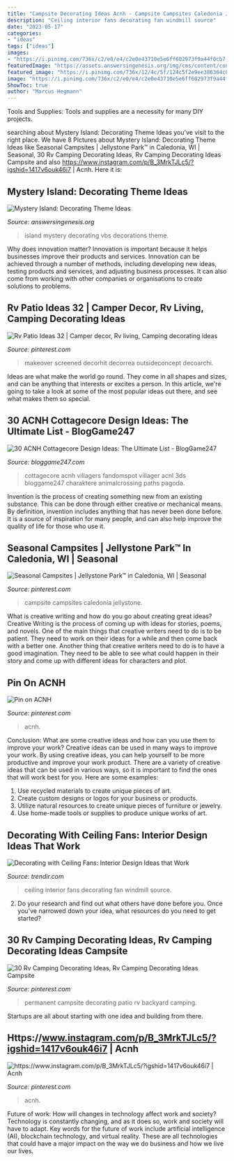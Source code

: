 ```yaml
---
title: "Campsite Decorating Ideas Acnh - Campsite Campsites Caledonia Jellystone"
description: "Ceiling interior fans decorating fan windmill source"
date: "2023-05-17"
categories:
- "ideas"
tags: ["ideas"]
images:
- "https://i.pinimg.com/736x/c2/e0/e4/c2e0e43710e5e6ff602973f9a44f0cb7.jpg"
featuredImage: "https://assets.answersingenesis.org/img/cms/content/contentnode/og_image/mystery-island-stage-decorations.jpg"
featured_image: "https://i.pinimg.com/736x/12/4c/5f/124c5f2e9ee386364c05a105cfb598af.jpg"
image: "https://i.pinimg.com/736x/c2/e0/e4/c2e0e43710e5e6ff602973f9a44f0cb7.jpg"
ShowToc: true
author: "Marcus Hegmann"
---
```



Tools and Supplies:
Tools and supplies are a necessity for many DIY projects.

	

		
searching about Mystery Island: Decorating Theme Ideas you've visit to the right place. We have 8 Pictures about Mystery Island: Decorating Theme Ideas like Seasonal Campsites | Jellystone Park™ in Caledonia, WI | Seasonal, 30 Rv Camping Decorating Ideas, Rv Camping Decorating Ideas Campsite and also https://www.instagram.com/p/B_3MrkTJLc5/?igshid=1417v6ouk46i7 | Acnh. Here it is:
		
    
## Mystery Island: Decorating Theme Ideas

<img loading=lazy src="https://assets.answersingenesis.org/img/cms/content/contentnode/og_image/mystery-island-stage-decorations.jpg" onerror="this.onerror=null;this.src='https://tse4.mm.bing.net/th?id=OIP.tqU1uHfC4R0_itKZkDhGEQHaD4&amp;pid=15.1';" alt="Mystery Island: Decorating Theme Ideas">

_Source: answersingenesis.org_

>island mystery decorating vbs decorations theme. 

	

Why does innovation matter?
Innovation is important because it helps businesses improve their products and services. Innovation can be achieved through a number of methods, including developing new ideas, testing products and services, and adjusting business processes. It can also come from working with other companies or organisations to create solutions to problems.

    
## Rv Patio Ideas 32 | Camper Decor, Rv Living, Camping Decorating Ideas

<img loading=lazy src="https://i.pinimg.com/736x/0b/54/bf/0b54bfac2fc4264c2bd1c454ab10959e.jpg" onerror="this.onerror=null;this.src='https://tse2.mm.bing.net/th?id=OIP.AwAleU57BqE_9fEdeNk2HwHaFi&amp;pid=15.1';" alt="Rv Patio Ideas 32 | Camper decor, Rv living, Camping decorating ideas">

_Source: pinterest.com_

>makeover screened decorhit decorrea outsideconcept decoarchi. 

	

Ideas are what make the world go round. They come in all shapes and sizes, and can be anything that interests or excites a person. In this article, we're going to take a look at some of the most popular ideas out there, and see what makes them so special.

    
## 30 ACNH Cottagecore Design Ideas: The Ultimate List - BlogGame247

<img loading=lazy src="https://bloggame247.com/wp-content/uploads/2021/05/11-village-cottagecore-houses-area.jpg" onerror="this.onerror=null;this.src='https://tse2.mm.bing.net/th?id=OIP.lOtGzakXv3HCM7bGX_jHLQHaEK&amp;pid=15.1';" alt="30 ACNH Cottagecore Design Ideas: The Ultimate List - BlogGame247">

_Source: bloggame247.com_

>cottagecore acnh villagers fandomspot villager acnl 3ds bloggame247 charaktere animalcrossing paths pagoda. 

	

Invention is the process of creating something new from an existing substance. This can be done through either creative or mechanical means. By definition, invention includes anything that has never been done before. It is a source of inspiration for many people, and can also help improve the quality of life for those who use it.

    
## Seasonal Campsites | Jellystone Park™ In Caledonia, WI | Seasonal

<img loading=lazy src="https://i.pinimg.com/736x/12/4c/5f/124c5f2e9ee386364c05a105cfb598af.jpg" onerror="this.onerror=null;this.src='https://tse3.mm.bing.net/th?id=OIP.AiqeSdBcrdIN1URgRv7wrQHaE8&amp;pid=15.1';" alt="Seasonal Campsites | Jellystone Park™ in Caledonia, WI | Seasonal">

_Source: pinterest.com_

>campsite campsites caledonia jellystone. 

	

What is creative writing and how do you go about creating great ideas?
Creative Writing is the process of coming up with ideas for stories, poems, and novels. One of the main things that creative writers need to do is to be patient. They need to work on their ideas for a while and then come back with a better one. Another thing that creative writers need to do is to have a good imagination. They need to be able to see what could happen in their story and come up with different ideas for characters and plot.

    
## Pin On ACNH

<img loading=lazy src="https://i.pinimg.com/736x/5f/60/48/5f604804bca4b567b4c4d507c1a72f70.jpg" onerror="this.onerror=null;this.src='https://tse2.mm.bing.net/th?id=OIP.0rxhTe7PVFM18xTmFHTzNQHaHa&amp;pid=15.1';" alt="Pin on ACNH">

_Source: pinterest.com_

>acnh. 

	

Conclusion: What are some creative ideas and how can you use them to improve your work?
Creative ideas can be used in many ways to improve your work. By using creative ideas, you can help yourself to be more productive and improve your work product. There are a variety of creative ideas that can be used in various ways, so it is important to find the ones that will work best for you. Here are some examples: 
1. Use recycled materials to create unique pieces of art.
2. Create custom designs or logos for your business or products.
3. Utilize natural resources to create unique pieces of furniture or jewelry.
4. Use home-made tools or supplies to produce unique works of art.

    
## Decorating With Ceiling Fans: Interior Design Ideas That Work

<img loading=lazy src="http://www.trendir.com/archives/assets_c/2015/10/windmill-ceiling-fan-4-thumb-autox840-56383.jpg" onerror="this.onerror=null;this.src='https://tse3.mm.bing.net/th?id=OIP.5mp-VibZiCOPRlLCtfvm-gHaJ5&amp;pid=15.1';" alt="Decorating with Ceiling Fans: Interior Design Ideas that Work">

_Source: trendir.com_

>ceiling interior fans decorating fan windmill source. 

	

2. Do your research and find out what others have done before you. Once you've narrowed down your idea, what resources do you need to get started? 

    
## 30 Rv Camping Decorating Ideas, Rv Camping Decorating Ideas Campsite

<img loading=lazy src="https://i.pinimg.com/736x/af/5f/2c/af5f2c0e6e4b04776c278c80a17de62e.jpg" onerror="this.onerror=null;this.src='https://tse1.mm.bing.net/th?id=OIP.ioBmcb6F2M8TaXk17Rgw_QHaLG&amp;pid=15.1';" alt="30 Rv Camping Decorating Ideas, Rv Camping Decorating Ideas Campsite">

_Source: pinterest.com_

>permanent campsite decorating patio rv backyard camping. 

	

Startups are all about starting with one idea and building from there.

    
## Https://www.instagram.com/p/B_3MrkTJLc5/?igshid=1417v6ouk46i7 | Acnh

<img loading=lazy src="https://i.pinimg.com/736x/c2/e0/e4/c2e0e43710e5e6ff602973f9a44f0cb7.jpg" onerror="this.onerror=null;this.src='https://tse2.mm.bing.net/th?id=OIP.VbPd1gHaJVJ7vFUWuLpZJwHaEK&amp;pid=15.1';" alt="https://www.instagram.com/p/B_3MrkTJLc5/?igshid=1417v6ouk46i7 | Acnh">

_Source: pinterest.com_

>acnh. 

	

Future of work: How will changes in technology affect work and society?
Technology is constantly changing, and as it does so, work and society will have to adapt. Key words for the future of work include artificial intelligence (AI), blockchain technology, and virtual reality. These are all technologies that could have a major impact on the way we do business and how we live our lives.

